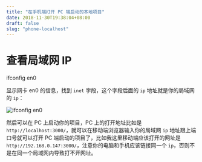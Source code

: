 ```yaml
---
title: "在手机端打开 PC 端启动的本地项目"
date: 2018-11-30T19:38:04+08:00
draft: false
slug: "phone-localhost"
---
```


# 查看局域网 IP

ifconfig en0

显示网卡 en0 的信息，找到 `inet` 字段，这个字段后面的 `ip` 地址就是你的局域网的 `ip`：

![ifconfig en0](http://static.intj.top/20190214151514.jpg)

然后可以在 PC 上启动你的项目，PC 上的打开地址比如是 `http://localhost:3000/`，就可以在移动端浏览器输入你的局域网 `ip` 地址跟上端口号就可以打开 PC 端启动的项目了，比如我这里移动端应该打开的网址是 `http://192.168.0.147:3000/`，注意你的电脑和手机应该链接同一个 `ip`，否则不是在同一个局域网内导致打不开网址。
